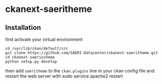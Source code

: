 # ckanext-saeritheme

## Installation

first activate your virtual environment
```
cd /usr/lib/ckan/default/src
git clone https://github.com/SAERI-Datacenter/ckanext-saeritheme.git
cd ckanext-saerischema
python setup.py develop
```
then add `saeritheme` to the `ckan.plugins` line in your ckan config file and restart the web server with sudo service apache2 restart
